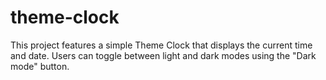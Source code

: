 # theme-clock
This project features a simple Theme Clock that displays the current time and date. Users can toggle between light and dark modes using the "Dark mode" button.
